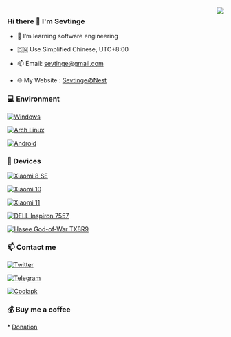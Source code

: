 <!-- 
**Sevtinge/Sevtinge** is a ✨ _special_ ✨ repository because its `README.md` (this file) appears on your GitHub profile. 
  
Here are some ideas to get you started: 
  
- 🔭 I’m currently working on ... 
- 🌱 I’m currently learning ... 
- 👯 I’m looking to collaborate on ... 
- 🤔 I’m looking for help with ... 
- 💬 Ask me about ... 
- 📫 How to reach me: ... 
- 😄 Pronouns: ... 
- ⚡ Fun fact: ... 
--> 

<img align="right" src="https://github-readme-stats.vercel.app/api?username=Sevtinge&include_all_commits=true&show_icons=true&theme=buefy&count_private=true&hide_border=true" />
  
### Hi there 👋 I'm Sevtinge

- 🌱 I’m learning software engineering

- 🇨🇳 Use Simplified Chinese, UTC+8:00

- 📫 Email: sevtinge@gmail.com

- 🌐 My Website : [SevtingeのNest](https://sevtinge.cn)



### 💻 Environment 

[![Windows](https://img.shields.io/badge/Windows-00BBFF?style=flat-square&logo=Windows&logoColor=FFFFFF&labelColor=00BBFF)](https://www.microsoft.com/windows10) 

[![Arch Linux](https://img.shields.io/badge/Arch%20Linux-008BFF?style=flat-square&logo=arch-linux&logoColor=FFFFFF&labelColor=008BFF)](https://archlinux.org) 

[![Android](https://img.shields.io/badge/Android-00C000?style=flat-square&logo=android&logoColor=FFFFFF&labelColor=00C000)](https://www.android.com/android-11/) 


  
### 📱 Devices 

[![Xiaomi 8 SE](https://img.shields.io/badge/Xiaomi%208%20SE-FF6900?style=flat-square&logo=xiaomi&logoColor=FFFFFF&labelColor=FF6900)](https://mobile.mi.com/sg/mi-8-se/)

[![Xiaomi 10](https://img.shields.io/badge/Xiaomi%2010-FF6900?style=flat-square&logo=xiaomi&logoColor=FFFFFF&labelColor=FF6900)](https://mobile.mi.com/sg/mi-10/)

[![Xiaomi 11](https://img.shields.io/badge/Xiaomi%2010-FF6900?style=flat-square&logo=xiaomi&logoColor=FFFFFF&labelColor=FF6900)](https://mobile.mi.com/sg/mi-11/)

[![DELL Inspiron 7557](https://img.shields.io/badge/Dell%20Inspiron%207557-0076CE?style=flat-square&logo=dell&logoColor=FFFFFF&labelColor=0076CE)](https://dell.com/inspiron/)

[![Hasee God-of-War TX8R9](https://img.shields.io/badge/Hasee%20GodOfWar%20TX8R9-FBDD00?style=flat-square&logo=hasee&logoColor=FFFFFF&labelColor=FBDD00)](https://www.hasee.com/)


  
### 📫 Contact me 

 [![Twitter](https://img.shields.io/twitter/follow/sevtinge?style=flat-square&color=1da1f2&label=%40sevtinge&logo=twitter&logoColor=FFFFFF&labelColor=1DA1F2)](https://twitter.com/sevtinge)
 
 [![Telegram](https://img.shields.io/badge/%40sevtinge-0088CC?style=flat-square&logo=telegram&logoColor=FFFFFF&labelColor=0088CC)](https://t.me/sevt1nge) 


[![Coolapk](https://img.shields.io/badge/%40绀漓丨Sevtinge-11B667?style=flat-square&logo=coolapk&logoColor=FFFFFF&labelColor=11B667)](http://www.coolapk.com/u/10871889) 
 


  
### 💰 Buy me a coffee 

* [Donation](https://www.sevtinge.cn/t/donation.html) 
 